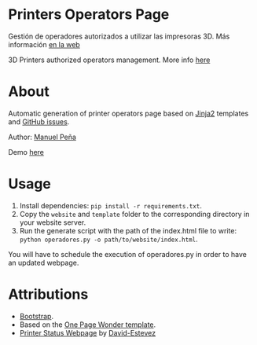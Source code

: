 # Printers Operators Page

Gestión de operadores autorizados a utilizar las impresoras 3D. Más información [en la web](http://wiki.asrob.uc3m.es/printers/operators.html)

3D Printers authorized operators management. More info [here](http://wiki.asrob.uc3m.es/printers/operators.html)

# About

Automatic generation of printer operators page based on [Jinja2](http://jinja.pocoo.org/docs/2.9/) templates and [GitHub issues](https://github.com/asrob-uc3m/operadores/issues/).

Author: [Manuel Peña](https://github.com/Siotma)

Demo [here](http://wiki.asrob.uc3m.es/printers/operators.html)

# Usage

1. Install dependencies: `pip install -r requirements.txt`.
2. Copy the `website` and `template` folder to the corresponding directory in your website server.
3. Run the generate script with the path of the index.html file to write: `python operadores.py -o path/to/website/index.html`.

You will have to schedule the execution of operadores.py in order to have an updated webpage. 

# Attributions

* [Bootstrap](http://getbootstrap.com/).
* Based on the [One Page Wonder template](http://startbootstrap.com/template-overviews/one-page-wonder/).
* [Printer Status Webpage](https://github.com/asrob-uc3m/printers-status-webpage) by [David-Estevez](https://github.com/David-Estevez)
